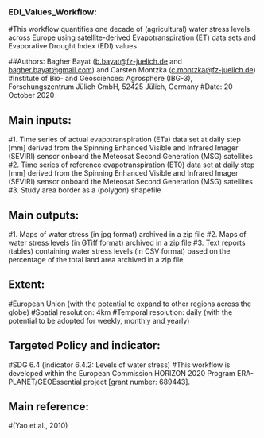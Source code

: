 ### EDI_Values_Workflow:
#This workflow quantifies one decade of (agricultural) water stress levels across Europe using satellite-derived Evapotranspiration (ET) data sets and Evaporative Drought Index (EDI) values

##Authors: Bagher Bayat (b.bayat@fz-juelich.de and bagher.bayat@gmail.com) and Carsten Montzka (c.montzka@fz-juelich.de)
#Institute of Bio- and Geosciences: Agrosphere (IBG-3), Forschungszentrum Jülich GmbH, 52425 Jülich, Germany
#Date:  20 October 2020

## Main inputs:
#1. Time series of actual evapotranspiration (ETa) data set at daily step [mm] derived from the Spinning Enhanced Visible and Infrared Imager (SEVIRI) sensor onboard the Meteosat Second Generation (MSG) satellites
#2. Time series of reference evapotranspiration (ET0) data set at daily step [mm] derived from the Spinning Enhanced Visible and Infrared Imager (SEVIRI) sensor onboard the Meteosat Second Generation (MSG) satellites
#3. Study area border as a (polygon) shapefile

## Main outputs:
#1. Maps of water stress (in jpg format) archived in a zip file
#2. Maps of water stress levels (in GTiff format) archived in a zip file
#3. Text reports (tables) containing water stress levels (in CSV format) based on the percentage of the total land area archived in a zip file

## Extent:
#European Union (with the potential to expand to other regions across the globe)
#Spatial resolution: 4km
#Temporal resolution: daily (with the potential to be adopted for weekly, monthly and yearly)

## Targeted Policy and indicator:
#SDG 6.4 (indicator 6.4.2: Levels of water stress)
#This workflow is developed within the European Commission HORIZON 2020 Program ERA-PLANET/GEOEssential project [grant number: 689443].

## Main reference:
#(Yao et al., 2010)
